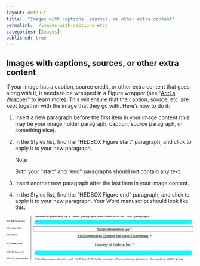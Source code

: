 ```yaml
---
layout: default
title:  "Images with captions, sources, or other extra content"
permalink:  /images-with-captions-etc/
categories: [Images]
published: true
---
```


<section data-type="chapter" class="hsecchapter" data-hederis-type="hsecchapter" id="images-with-captions-etc" data-pi-attrs="id: images-with-captions-etc" role="doc-chapter"><h1 data-hederis-type="hblkchaptitle" class="hblkchaptitle" id="pj88rAfz0">Images with captions, sources, or other extra content</h1>
    <p class="hblkp" data-hederis-type="hblkp" id="pvkPppQxw">If your image has a caption, source credit, or other extra content that goes along with it, it needs to be wrapped in a Figure wrapper (see &#8220;<a href="{% post_url 2019-04-22-15-AddaWrapper %}"><span class="Hyperlink">Add a Wrapper</span></a>&#8221; to learn more). This will ensure that the caption, source, etc. are kept together with the image that they go with. Here&#8217;s how to do it:</p>
    <ol class="hwprnum-list" data-hederis-type="hwprnum-list" id="pbhJP7gZt"><li class="hblkoli" data-hederis-type="hblkoli" id="liVKVHIad1"><p class="hblkoli" data-hederis-type="hblkoli" id="pJJAOR7yq">Insert a new paragraph before the first item in your image content (this may be your image holder paragraph, caption, source paragraph, or something else).</p></li>
    <li class="hblkoli" data-hederis-type="hblkoli" id="liTEwQNLVl"><p class="hblkoli" data-hederis-type="hblkoli" id="pmUBDA7oj">In the Styles list, find the &#8220;HEDBOX Figure start&#8221; paragraph, and click to apply it to your new paragraph.</p><aside class="hwprbox box" data-hederis-type="hwprbox" id="pexDwsGSi" data-type="sidebar"><p class="hblktype" data-hederis-type="hblktype" id="pk79HB0eb">Note</p>
    <p class="hblkp" data-hederis-type="hblkp" id="pykXlCeUy">Both your &#8220;start&#8221; and &#8220;end&#8221; paragraphs should not contain any text.</p>
    </aside>
    </li>
    <li class="hblkoli" data-hederis-type="hblkoli" id="liEImJLsas"><p class="hblkoli" data-hederis-type="hblkoli" id="pKkIz7FSF">Insert another new paragraph after the last item in your image content.</p></li>
    <li class="hblkoli" data-hederis-type="hblkoli" id="liTdUA8c1m"><p class="hblkoli" data-hederis-type="hblkoli" id="pNqxlyY7Q">In the Styles list, find the &#8220;HEDBOX Figure end&#8221; paragraph, and click to apply it to your new paragraph. Your Word manuscript should look like this:</p></li>
    </ol>
    <img data-hederis-type="hblkimg" class="hblkimg" id="pdNV0FvKC" src="/images/image_2.png"/>
    </section>
    